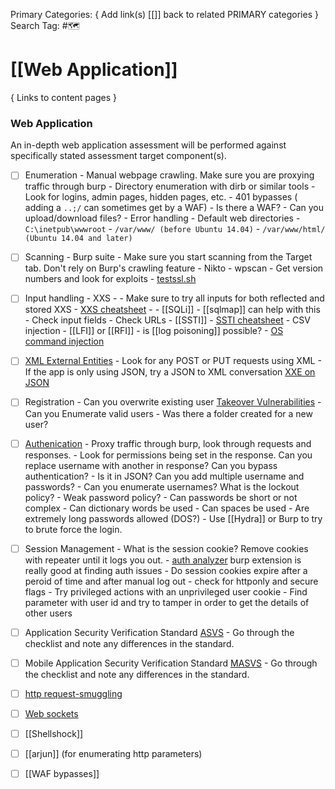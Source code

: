 Primary Categories: { Add link(s) [[]] back to related PRIMARY categories }
Search Tag: #🗺  

# [[Web Application]]  
{ Links to content pages }



### Web Application
An in-depth web application assessment will be performed against specifically stated assessment target component(s).

- [ ] Enumeration
                -  Manual webpage crawling. Make sure you are proxying traffic through burp
                - Directory enumeration with dirb or similar tools
                - Look for logins, admin pages, hidden pages, etc.
                - 401 bypasses ( adding a `..;/` can sometimes get by a WAF)
                - Is there a WAF?
                - Can you upload/download files?
                - Error handling
                - Default web directories 
                                - `C:\inetpub\wwwroot`
                                - `/var/www/ (before Ubuntu 14.04)` 
                                - `/var/www/html/ (Ubuntu 14.04 and later)`
- [ ] Scanning
                - Burp suite - Make sure you start scanning from the Target tab. Don't rely on Burp's crawling feature
                - Nikto
                - wpscan
                - Get version numbers and look for exploits
                - [testssl.sh](https://github.com/drwetter/testssl.sh) 
- [ ] Input handling
                - XXS - 
                                - Make sure to try all inputs for both reflected and stored XXS
                                - [XXS cheatsheet](https://cheatsheetseries.owasp.org/cheatsheets/XSS_Filter_Evasion_Cheat_Sheet.html)
                                - <script>alert(‘XSS’)</script>
                - [[SQLi]] - [[sqlmap]] can help with this
				                - Check input fields
				                - Check URLs
                - [[SSTI]] - [SSTI cheatsheet](https://github.com/swisskyrepo/PayloadsAllTheThings/tree/master/Server%20Side%20Template%20Injection)
                - CSV injection
                - [[LFI]] or [[RFI]]
				                - is [[log poisoning]] possible?
                - [OS command injection](https://portswigger.net/web-security/os-command-injection)
- [ ] [XML External Entities](https://owasp.org/www-community/vulnerabilities/XML_External_Entity_(XXE)_Processing)
                - Look for any POST or PUT requests using XML
                - If the app is only using JSON, try a JSON to XML conversation [XXE on JSON](https://www.netspi.com/blog/technical/web-application-penetration-testing/playing-content-type-xxe-json-endpoints/)
- [ ] Registration
                - Can you overwrite existing user [Takeover Vulnerabilities](https://book.hacktricks.xyz/pentesting-web/registration-vulnerabilities)
                - Can you Enumerate valid users 
                                - Was there a folder created for a new user?
- [ ] [Authenication](https://portswigger.net/web-security/authentication)
                - Proxy traffic through burp, look through requests and responses. 
                                - Look for permissions being set in the response. Can you replace username with another in response? Can you bypass authentication?
                                - Is it in JSON? Can you add multiple username and passwords?
                - Can you enumerate usernames? What is the lockout policy?
                - Weak password policy?
                                - Can passwords be short or not complex
                                - Can dictionary words be used
                                - Can spaces be used
                                - Are extremely long passwords allowed (DOS?)
                - Use [[Hydra]] or Burp to try to brute force the login.
- [ ] Session Management
                - What is the session cookie? Remove cookies with repeater until it logs you out.
                - [auth analyzer](https://portswigger.net/bappstore/7db49799266c4f85866f54d9eab82c89) burp extension is really good at finding auth issues
                - Do session cookies expire after a peroid of time and after manual log out
                - check for httponly and secure flags
                - Try privileged actions with an unprivileged user cookie
                - Find parameter with user id and try to tamper in order to get the details of other users
- [ ] Application Security Verification Standard [ASVS](https://github.com/OWASP/ASVS)
                - Go through the checklist and note any differences in the standard. 
- [ ] Mobile Application Security Verification Standard [MASVS](https://github.com/OWASP/owasp-masvs)
                - Go through the checklist and note any differences in the standard. 
- [ ] [http request-smuggling](https://portswigger.net/web-security/request-smuggling)
- [ ] [Web sockets](https://portswigger.net/web-security/websockets)
- [ ] [[Shellshock]]
- [ ] [[arjun]] (for enumerating http parameters)
- [ ] [[WAF bypasses]]



